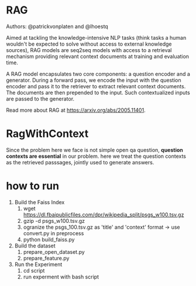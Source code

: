 # RAG

Authors: @patrickvonplaten and @lhoestq

Aimed at tackling the knowledge-intensive NLP tasks (think tasks a human wouldn't be expected to solve without access to external knowledge sources), RAG models are seq2seq models with access to a retrieval mechanism providing relevant context documents at training and evaluation time.

A RAG model encapsulates two core components: a question encoder and a generator. During a forward pass, we encode the input with the question encoder and pass it to the retriever to extract relevant context documents. The documents are then prepended to the input. Such contextualized inputs are passed to the generator.

Read more about RAG at https://arxiv.org/abs/2005.11401.

# RagWithContext

Since the problem here we face is not simple open qa question, **question contexts are essential** in our problem.
here we treat the question contexts as the retrieved passsages, jointly used to generate answers.

# how to run
1. Build the Faiss Index
    1. wget https://dl.fbaipublicfiles.com/dpr/wikipedia_split/psgs_w100.tsv.gz
    2. gzip -d psgs_w100.tsv.gz
    3. ogranize the psgs_100.tsv.gz as 'title' and 'context' format -> use convert.py in preprocess
    4. python build_faiss.py
2. Build the dataset
    1. prepare_open_dataset.py
    2. prepare_feature.py
3. Run the Experiment
    1. cd script
    2. run experment with bash script
